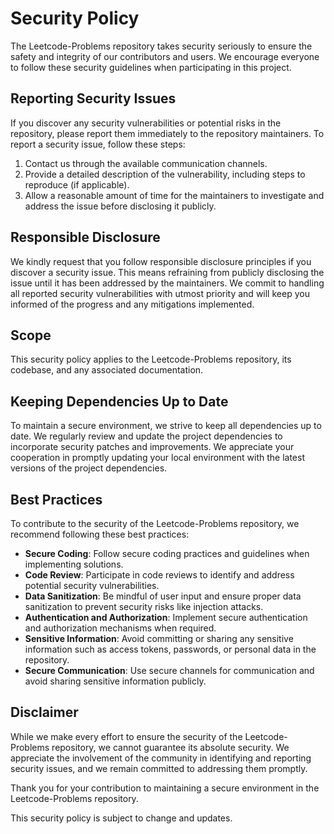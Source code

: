 # Security Policy

The Leetcode-Problems repository takes security seriously to ensure the safety and integrity of our contributors and users. We encourage everyone to follow these security guidelines when participating in this project.

## Reporting Security Issues

If you discover any security vulnerabilities or potential risks in the repository, please report them immediately to the repository maintainers. To report a security issue, follow these steps:

1. Contact us through the available communication channels.
2. Provide a detailed description of the vulnerability, including steps to reproduce (if applicable).
3. Allow a reasonable amount of time for the maintainers to investigate and address the issue before disclosing it publicly.

## Responsible Disclosure

We kindly request that you follow responsible disclosure principles if you discover a security issue. This means refraining from publicly disclosing the issue until it has been addressed by the maintainers. We commit to handling all reported security vulnerabilities with utmost priority and will keep you informed of the progress and any mitigations implemented.

## Scope

This security policy applies to the Leetcode-Problems repository, its codebase, and any associated documentation.

## Keeping Dependencies Up to Date

To maintain a secure environment, we strive to keep all dependencies up to date. We regularly review and update the project dependencies to incorporate security patches and improvements. We appreciate your cooperation in promptly updating your local environment with the latest versions of the project dependencies.

## Best Practices

To contribute to the security of the Leetcode-Problems repository, we recommend following these best practices:

- **Secure Coding**: Follow secure coding practices and guidelines when implementing solutions.
- **Code Review**: Participate in code reviews to identify and address potential security vulnerabilities.
- **Data Sanitization**: Be mindful of user input and ensure proper data sanitization to prevent security risks like injection attacks.
- **Authentication and Authorization**: Implement secure authentication and authorization mechanisms when required.
- **Sensitive Information**: Avoid committing or sharing any sensitive information such as access tokens, passwords, or personal data in the repository.
- **Secure Communication**: Use secure channels for communication and avoid sharing sensitive information publicly.

## Disclaimer

While we make every effort to ensure the security of the Leetcode-Problems repository, we cannot guarantee its absolute security. We appreciate the involvement of the community in identifying and reporting security issues, and we remain committed to addressing them promptly.

Thank you for your contribution to maintaining a secure environment in the Leetcode-Problems repository.

This security policy is subject to change and updates.
